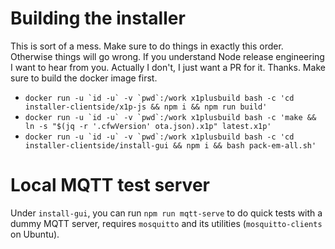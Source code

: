 # Building the installer

This is sort of a mess. Make sure to do things in exactly this order. Otherwise
things will go wrong. If you understand Node release engineering I want to hear
from you. Actually I don't, I just want a PR for it. Thanks. Make sure to build
the docker image first.

* ```docker run -u `id -u` -v `pwd`:/work x1plusbuild bash -c 'cd installer-clientside/x1p-js && npm i && npm run build'```
* ```docker run -u `id -u` -v `pwd`:/work x1plusbuild bash -c 'make && ln -s "$(jq -r '.cfwVersion' ota.json).x1p" latest.x1p'```
* ```docker run -u `id -u` -v `pwd`:/work x1plusbuild bash -c 'cd installer-clientside/install-gui && npm i && bash pack-em-all.sh'```

# Local MQTT test server

Under `install-gui`, you can run `npm run mqtt-serve` to do quick tests with 
a dummy MQTT server, requires `mosquitto` and its utilities (`mosquitto-clients` 
on Ubuntu).